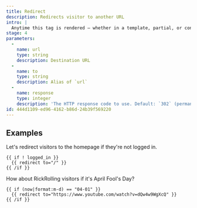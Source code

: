 ```yaml
---
title: Redirect
description: Redirects visitor to another URL
intro: |
  Anytime this tag is rendered — whether in a template, partial, or content, Statamic will redirect the visitor to the specified URL.
stage: 4
parameters:
  -
    name: url
    type: string
    description: Destination URL
  -
    name: to
    type: string
    description: Alias of `url`
  -
    name: response
    type: integer
    description: 'The HTTP response code to use. Default: `302` (permanent).'
id: 444d1109-ed96-4162-b86d-24b39f569220
---
```

## Examples

Let's redirect visitors to the homepage if they're not logged in.
```
{{ if ! logged_in }}
  {{ redirect to="/" }}
{{ /if }}
```

How about RickRolling visitors if it's April Fool's Day?
```
{{ if (now|format:m-d) == "04-01" }}
  {{ redirect to="https://www.youtube.com/watch?v=dQw4w9WgXcQ" }}
{{ /if }}
```
